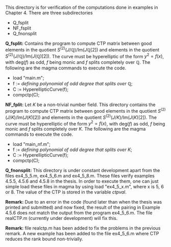 This directory is for verification of the computations done in examples in Chapter 4. 
There are three subdirectories 
- Q_fsplit
- NF_fsplit
- Q_fnonsplit

**Q_fsplit:** Contains the program to compute CTP matrix between good elements in the
quotient  $S^{(2)}(J/\mathbb{Q})/\mathrm{Im}(J\mathbb{Q}[2])$ and elements in the quotient
$S^{(2)}(J/\mathbb{Q})/\mathrm{Im}(J(\mathbb{Q})[2])$. The curve must be hyperelliptic of
the form $y^2=f(x)$, with $\mathrm{deg}(f)$ as odd, $f$ being monic and $f$ 
splits completely over $\mathbb{Q}$. The following are the magma commands to execute the code. 

- load "main.m";
- f := *defining polynomial of odd degree that splits over $\mathbb{Q}$*;
- C := HyperellipticCurve(f); 
- compctp(C);


**NF_fplit:** Let $K$ be a non-trivial number field. This directory contains the program 
to compute CTP matrix between good elements in the
quotient  $S^{(2)}(J/K)/\mathrm{Im}(J(K)[2])$ and elements in the quotient
$S^{(2)}(J/K)/\mathrm{Im}(J(K)[2])$. The curve must be hyperelliptic of
the form $y^2=f(x)$, with $\mathrm{deg}(f)$ as odd, $f$ being monic and $f$ 
splits completely over $K$. The following are the magma commands to execute the code. 

- load "main_nf.m";
- f := *defining polynomial of odd degree that splits over $K$*;
- C := HyperellipticCurve(f); 
- compctp(C);

**Q_fnonsplit:** This directory is under constant development apart from the files
ex4_5_5.m, ex4_5_6.m and ex4_5_8.m. These files verify examples 4.5.5, 4.5.6 and 4.5.8 in
the thesis. In order to execute them, one can just simple load these files in magma by
using load "ex4_5_x.m", where x is 5, 6 or 8. The value of the CTP is stored in the
variable *ctpval*. 

**Remark:** Due to an error in the code (found later than when the thesis was printed and submitted) and now fixed, the result of the pairing in Example 4.5.6 does not match the output from the program ex4_5_6.m. The file realCTP.m (currently under development) will fix this.

**Remark:** file realctp.m has been added to fix the problems in the previous remark. A
new example has been added to the file ex4_5_6.m where CTP reduces the rank bound
non-trivially.  

